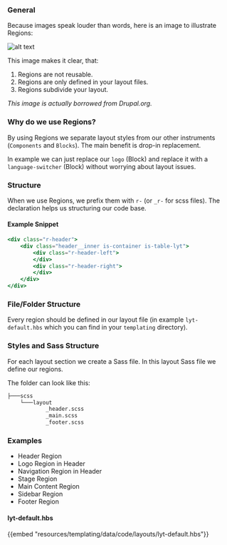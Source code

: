 ### General 

Because images speak louder than words, here is an image to illustrate Regions:

![alt text](/img/temp/regions.jpg "Regions")

This image makes it clear, that: 

1. Regions are not reusable. 
2. Regions are only defined in your layout files.
3. Regions subdivide your layout.

_This image is actually borrowed from Drupal.org._

### Why do we use Regions?

By using Regions we separate layout styles from our other instruments (`Components` and `Blocks`). The main benefit is drop-in replacement. 

In example we can just replace our `logo` (Block) and replace it with a `language-switcher` (Block) without worrying about layout issues.  

### Structure

When we use Regions, we prefix them with `r-` (or `_r-` for scss files). The declaration helps us structuring our code base.

#### Example Snippet

``` hbs
<div class="r-header">
	<div class="header__inner is-container is-table-lyt">
		<div class="r-header-left">
		</div>
		<div class="r-header-right">
		</div>
	</div>
</div>
```

### File/Folder Structure

Every region should be defined in our layout file (in example `lyt-default.hbs` which you can find in your `templating` directory). 

### Styles and Sass Structure

For each layout section we create a Sass file. In this layout Sass file we define our regions. 

The folder can look like this: 

``` bash
├───scss
	└───layout
			_header.scss
			_main.scss
			_footer.scss
```

### Examples

* Header Region
* Logo Region in Header
* Navigation Region in Header
* Stage Region
* Main Content Region
* Sidebar Region
* Footer Region

#### lyt-default.hbs

{{embed "resources/templating/data/code/layouts/lyt-default.hbs"}}

